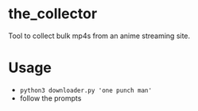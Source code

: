 # the_collector
Tool to collect bulk mp4s from an anime streaming site.

# Usage
- `python3 downloader.py 'one punch man'`
- follow the prompts
